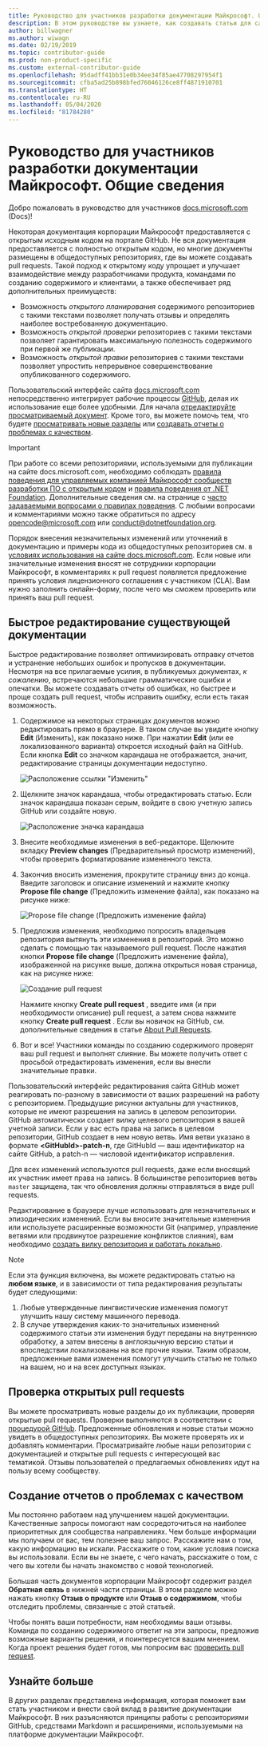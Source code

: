 ```yaml
---
title: Руководство для участников разработки документации Майкрософт. Общие сведения
description: В этом руководстве вы узнаете, как создавать статьи для сайта документации Майкрософт docs.microsoft.com.
author: billwagner
ms.author: wiwagn
ms.date: 02/19/2019
ms.topic: contributor-guide
ms.prod: non-product-specific
ms.custom: external-contributor-guide
ms.openlocfilehash: 95dadff41bb31e0b34ee34f85ae47708297954f1
ms.sourcegitcommit: cfba5ad25b898bfed76046126ce8ff4871910701
ms.translationtype: HT
ms.contentlocale: ru-RU
ms.lasthandoff: 05/04/2020
ms.locfileid: "81784280"
---
```

# <a name="microsoft-docs-contributor-guide-overview"></a>Руководство для участников разработки документации Майкрософт. Общие сведения

Добро пожаловать в руководство для участников [docs.microsoft.com](https://docs.microsoft.com) (Docs)!

Некоторая документация корпорации Майкрософт предоставляется с открытым исходным кодом на портале GitHub. Не вся документация предоставляется с полностью открытым кодом, но многие документы размещены в общедоступных репозиториях, где вы можете создавать pull requests. Такой подход к открытому коду упрощает и улучшает взаимодействие между разработчиками продукта, командами по созданию содержимого и клиентами, а также обеспечивает ряд дополнительных преимуществ:

- Возможность _открытого планирования_ содержимого репозиториев с такими текстами позволяет получать отзывы и определять наиболее востребованную документацию.
- Возможность _открытой проверки_ репозиториев с такими текстами позволяет гарантировать максимальную полезность содержимого при первой же публикации.
- Возможность _открытой правки_ репозиториев с такими текстами позволяет упростить непрерывное совершенствование опубликованного содержимого.

Пользовательский интерфейс сайта [docs.microsoft.com](https://docs.microsoft.com) непосредственно интегрирует рабочие процессы [GitHub](https://github.com), делая их использование еще более удобными. Для начала [отредактируйте просматриваемый документ](#quick-edits-to-existing-documents). Кроме того, вы можете помочь тем, что будете [просматривать новые разделы](#review-open-prs) или [создавать отчеты о проблемах с качеством](#create-quality-issues).

> [!IMPORTANT]
> При работе со всеми репозиториями, используемыми для публикации на сайте docs.microsoft.com, необходимо соблюдать [правила поведения для управляемых компанией Майкрософт сообществ разработки ПО с открытым кодом](https://opensource.microsoft.com/codeofconduct/) и [правила поведения от .NET Foundation](https://dotnetfoundation.org/code-of-conduct). Дополнительные сведения см. на странице с [часто задаваемыми вопросами о правилах поведения](https://opensource.microsoft.com/codeofconduct/faq/). С любыми вопросами и комментариями можно также обратиться по адресу [opencode@microsoft.com](mailto:opencode@microsoft.com) или [conduct@dotnetfoundation.org](mailto:conduct@dotnetfoundation.org).<br>
>
> Порядок внесения незначительных изменений или уточнений в документацию и примеры кода из общедоступных репозиториев см. в [условиях использования на сайте docs.microsoft.com](https://docs.microsoft.com/legal/termsofuse). Если новые или значительные изменения вносят не сотрудники корпорации Майкрософт, в комментариях к pull request появляется предложение принять условия лицензионного соглашения с участником (CLA). Вам нужно заполнить онлайн-форму, после чего мы сможем проверить или принять ваш pull request.

## <a name="quick-edits-to-existing-documents"></a>Быстрое редактирование существующей документации

Быстрое редактирование позволяет оптимизировать отправку отчетов и устранение небольших ошибок и пропусков в документации. Несмотря на все прилагаемые усилия, в публикуемых документах, _к сожалению_, встречаются небольшие грамматические ошибки и опечатки. Вы можете создавать отчеты об ошибках, но быстрее и проще создать pull request, чтобы исправить ошибку, если есть такая возможность.

1. Содержимое на некоторых страницах документов можно редактировать прямо в браузере. В таком случае вы увидите кнопку **Edit** (Изменить), как показано ниже. При нажатии **Edit** (или ее локализованного варианта) откроется исходный файл на GitHub. Если кнопка **Edit** со значком карандаша не отображается, значит, редактирование страницы документации недоступно.

   ![Расположение ссылки "Изменить"](./media/index/edit-article.png)

2. Щелкните значок карандаша, чтобы отредактировать статью. Если значок карандаша показан серым, войдите в свою учетную запись GitHub или создайте новую. 

   ![Расположение значка карандаша](./media/index/edit-icon.png)


3. Внесите необходимые изменения в веб-редакторе. Щелкните вкладку **Preview changes** (Предварительный просмотр изменений), чтобы проверить форматирование измененного текста.

4. Закончив вносить изменения, прокрутите страницу вниз до конца. Введите заголовок и описание изменений и нажмите кнопку **Propose file change** (Предложить изменение файла), как показано на рисунке ниже:

   ![Propose file change (Предложить изменение файла)](./media/index/submit-pull-request.png)

5. Предложив изменения, необходимо попросить владельцев репозитория вытянуть эти изменения в репозиторий. Это можно сделать с помощью так называемого pull request. После нажатия кнопки **Propose file change** (Предложить изменение файла), изображенной на рисунке выше, должна открыться новая страница, как на рисунке ниже:

   ![Создание pull request](media/index/create-pull-request.png)

   Нажмите кнопку **Create pull request** , введите имя (и при необходимости описание) pull request, а затем снова нажмите кнопку **Create pull request** . Если вы новичок на GitHub, см. дополнительные сведения в статье [About Pull Requests](https://help.github.com/en/articles/about-pull-requests).

6. Вот и все! Участники команды по созданию содержимого проверят ваш pull request и выполнят слияние. Вы можете получить ответ с просьбой отредактировать изменения, если вы внесли значительные правки.

Пользовательский интерфейс редактирования сайта GitHub может реагировать по-разному в зависимости от ваших разрешений на работу с репозиторием. Предыдущие рисунки актуальны для участников, которые не имеют разрешения на запись в целевом репозитории. GitHub автоматически создает вилку целевого репозитория в вашей учетной записи. Если у вас есть права на запись в целевом репозитории, GitHub создает в нем новую ветвь. Имя ветви указано в формате **\<GitHubId\>-patch-n**, где GitHubId — ваш идентификатор на сайте GitHub, а patch-n — числовой идентификатор исправления.

Для всех изменений используются pull requests, даже если вносящий их участник имеет права на запись. В большинстве репозиториев ветвь `master` защищена, так что обновления должны отправляться в виде pull requests.

Редактирование в браузере лучше использовать для незначительных и эпизодических изменений. Если вы вносите значительные изменения или используете расширенные возможности Git (например, управление ветвями или продвинутое разрешение конфликтов слияния), вам необходимо [создать вилку репозитория и работать локально](how-to-write-workflows-major.md).

> [!NOTE]
> Если эта функция включена, вы можете редактировать статью на **любом языке**, и в зависимости от типа редактирования результаты будет следующими:
> 1. Любые утвержденные лингвистические изменения помогут улучшить нашу систему машинного перевода.
> 2. В случае утверждения каких-то значительных изменений содержимого статьи эти изменения будут переданы на внутреннюю обработку, а затем внесены в англоязычную версию статьи и впоследствии локализованы на все прочие языки.
> Таким образом, предложенные вами изменения помогут улучшить статью не только на вашем, но и на всех доступных языках.

## <a name="review-open-prs"></a>Проверка открытых pull requests

Вы можете просматривать новые разделы до их публикации, проверяя открытые pull requests. Проверки выполняются в соответствии с [процедурой GitHub](https://guides.github.com/introduction/flow/). Предложенные обновления и новые статьи можно увидеть в общедоступных репозиториях. Вы можете проверять их и добавлять комментарии. Просматривайте любые наши репозитории с документацией и открытые pull requests с интересующей вас тематикой. Отзывы пользователей о предлагаемых обновлениях идут на пользу всему сообществу.

## <a name="create-quality-issues"></a>Создание отчетов о проблемах с качеством

Мы постоянно работаем над улучшением нашей документации. Качественные запросы помогают нам сосредоточиться на наиболее приоритетных для сообщества направлениях. Чем больше информации мы получаем от вас, тем полезнее ваш запрос. Расскажите нам о том, какую информацию вы искали. Расскажите о том, какие условия поиска вы использовали. Если вы не знаете, с чего начать, расскажите о том, с чего вы хотели бы начать знакомство с новой технологией.

Большая часть документов корпорации Майкрософт содержит раздел **Обратная связь** в нижней части страницы. В этом разделе можно нажать кнопку **Отзыв о продукте** или **Отзыв о содержимом**, чтобы отследить проблемы, связанные с этой статьей.

Чтобы понять ваши потребности, нам необходимы ваши отзывы. Команда по созданию содержимого ответит на эти запросы, предложив возможные варианты решения, и поинтересуется вашим мнением. Когда проект решения будет готов, мы попросим вас [проверить pull request](#review-open-prs).

## <a name="get-more-involved"></a>Узнайте больше

В других разделах представлена информация, которая поможет вам стать участником и внести свой вклад в развитие документации Майкрософт. В них разъясняются принципы работы с репозиториями GitHub, средствами Markdown и расширениями, используемыми на платформе документации Майкрософт.

